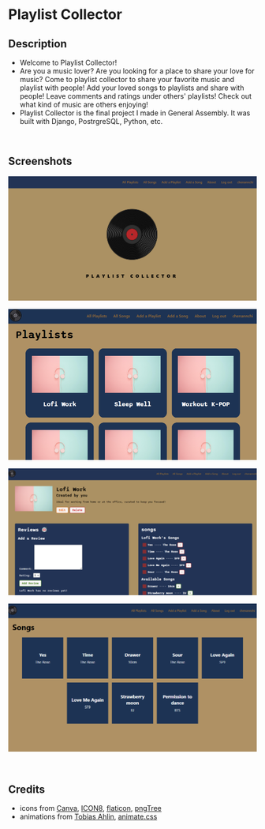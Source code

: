 # Playlist Collector
## Description
  - Welcome to Playlist Collector!
  - Are you a music lover? Are you looking for a place to share your love for music? Come to playlist collector to share your favorite music and playlist with people! Add your loved songs to playlists and share with people! Leave comments and ratings under others' playlists! Check out what kind of music are others enjoying! 
  - Playlist Collector is the final project I made in General Assembly. It was built with Django, PostrgreSQL, Python, etc. 

<br/>

## Screenshots
  ![home page](./main_app/static/images/playlist-collector.png)

  ![playlist index](./main_app/static/images/playlist-collector-playlist-index.png)

  ![playlist detail](./main_app/static/images/playlist-collector-playlist-detail.png)

  ![songs index](./main_app/static/images/playlist-collector-songs.png)

<br />

## Credits
  - icons from [Canva](https://www.canva.com/), [ICON8](https://icons8.com/), [flaticon](https://www.flaticon.com/), [pngTree](https://pngtree.com/)
  - animations from [Tobias Ahlin](https://tobiasahlin.com/), [animate.css](https://animate.style/)
